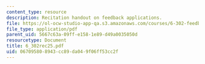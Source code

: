 ```yaml
---
content_type: resource
description: Recitation handout on feedback applications.
file: https://ol-ocw-studio-app-qa.s3.amazonaws.com/courses/6-302-feedback-systems-spring-2007/067095808943cc89da049f06ff53cc2f_6_302rec25.pdf
file_type: application/pdf
parent_uid: 5667c63a-09ff-e158-1e89-d49a0035050d
resourcetype: Document
title: 6_302rec25.pdf
uid: 06709580-8943-cc89-da04-9f06ff53cc2f
---
```

